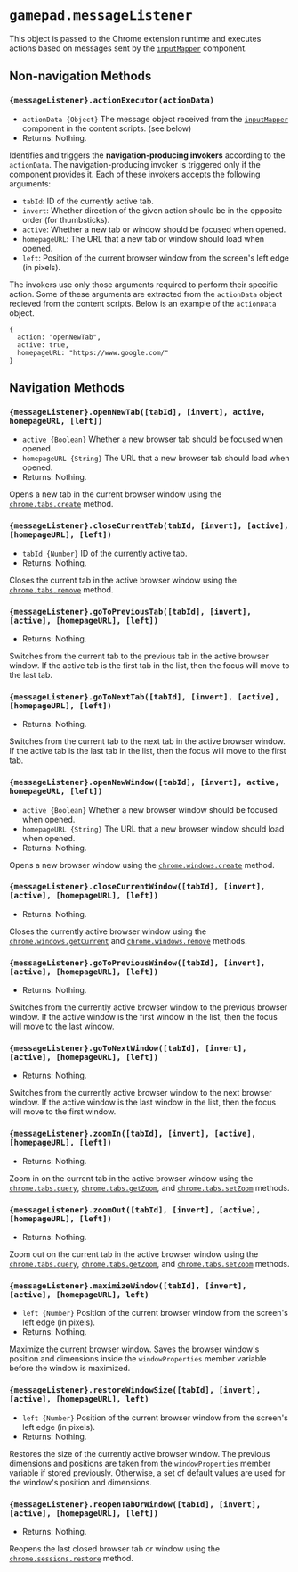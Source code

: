 <!--
Copyright (c) 2023 The Gamepad Navigator Authors
See the AUTHORS.md file at the top-level directory of this distribution and at
https://github.com/fluid-lab/gamepad-navigator/raw/master/AUTHORS.md.

Licensed under the BSD 3-Clause License. You may not use this file except in
compliance with this License.

You may obtain a copy of the BSD 3-Clause License at
https://github.com/fluid-lab/gamepad-navigator/blob/master/LICENSE
-->

# `gamepad.messageListener`

This object is passed to the Chrome extension runtime and executes actions based on messages sent by the
[`inputMapper`](components/inputMapper.md) component.

## Non-navigation Methods

### `{messageListener}.actionExecutor(actionData)`

- `actionData {Object}` The message object received from the [`inputMapper`](components/inputMapper.md) component in the
  content scripts. (see below)
- Returns: Nothing.

Identifies and triggers the **navigation-producing invokers** according to the `actionData`. The navigation-producing
invoker is triggered only if the component provides it. Each of these invokers accepts the following arguments:

- `tabId`: ID of the currently active tab.
- `invert`: Whether direction of the given action should be in the opposite order (for thumbsticks).
- `active`: Whether a new tab or window should be focused when opened.
- `homepageURL`: The URL that a new tab or window should load when opened.
- `left`: Position of the current browser window from the screen's left edge (in pixels).

The invokers use only those arguments required to perform their specific action. Some of these arguments are extracted
from the `actionData` object recieved from the content scripts. Below is an example of the `actionData` object.

``` snippet
{
  action: "openNewTab",
  active: true,
  homepageURL: "https://www.google.com/"
}
```

## Navigation Methods

### `{messageListener}.openNewTab([tabId], [invert], active, homepageURL, [left])`

- `active {Boolean}` Whether a new browser tab should be focused when opened.
- `homepageURL {String}` The URL that a new browser tab should load when opened.
- Returns: Nothing.

Opens a new tab in the current browser window using the
[`chrome.tabs.create`](https://developer.chrome.com/extensions/tabs#method-create) method.

### `{messageListener}.closeCurrentTab(tabId, [invert], [active], [homepageURL], [left])`

- `tabId {Number}` ID of the currently active tab.
- Returns: Nothing.

Closes the current tab in the active browser window using the
[`chrome.tabs.remove`](https://developer.chrome.com/extensions/tabs#method-remove) method.

### `{messageListener}.goToPreviousTab([tabId], [invert], [active], [homepageURL], [left])`

- Returns: Nothing.

Switches from the current tab to the previous tab in the active browser window. If the active tab is the first tab in
the list, then the focus will move to the last tab.

### `{messageListener}.goToNextTab([tabId], [invert], [active], [homepageURL], [left])`

- Returns: Nothing.

Switches from the current tab to the next tab in the active browser window. If the active tab is the last tab in the
list, then the focus will move to the first tab.

### `{messageListener}.openNewWindow([tabId], [invert], active, homepageURL, [left])`

- `active {Boolean}` Whether a new browser window should be focused when opened.
- `homepageURL {String}` The URL that a new browser window should load when opened.
- Returns: Nothing.

Opens a new browser window using the
[`chrome.windows.create`](https://developer.chrome.com/extensions/windows#method-create) method.

### `{messageListener}.closeCurrentWindow([tabId], [invert], [active], [homepageURL], [left])`

- Returns: Nothing.

Closes the currently active browser window using the
[`chrome.windows.getCurrent`](https://developer.chrome.com/extensions/windows#method-getCurrent) and
[`chrome.windows.remove`](https://developer.chrome.com/extensions/windows#method-remove) methods.

### `{messageListener}.goToPreviousWindow([tabId], [invert], [active], [homepageURL], [left])`

- Returns: Nothing.

Switches from the currently active browser window to the previous browser window. If the active window is the first
window in the list, then the focus will move to the last window.

### `{messageListener}.goToNextWindow([tabId], [invert], [active], [homepageURL], [left])`

- Returns: Nothing.

Switches from the currently active browser window to the next browser window. If the active window is the last window in
the list, then the focus will move to the first window.

### `{messageListener}.zoomIn([tabId], [invert], [active], [homepageURL], [left])`

- Returns: Nothing.

Zoom in on the current tab in the active browser window using the
[`chrome.tabs.query`](https://developer.chrome.com/extensions/tabs#method-query),
[`chrome.tabs.getZoom`](https://developer.chrome.com/extensions/tabs#method-getZoom), and
[`chrome.tabs.setZoom`](https://developer.chrome.com/extensions/tabs#method-setZoom) methods.

### `{messageListener}.zoomOut([tabId], [invert], [active], [homepageURL], [left])`

- Returns: Nothing.

Zoom out on the current tab in the active browser window using the
[`chrome.tabs.query`](https://developer.chrome.com/extensions/tabs#method-query),
[`chrome.tabs.getZoom`](https://developer.chrome.com/extensions/tabs#method-getZoom), and
[`chrome.tabs.setZoom`](https://developer.chrome.com/extensions/tabs#method-setZoom) methods.

### `{messageListener}.maximizeWindow([tabId], [invert], [active], [homepageURL], left)`

- `left {Number}` Position of the current browser window from the screen's left edge (in pixels).
- Returns: Nothing.

Maximize the current browser window. Saves the browser window's position and dimensions inside the `windowProperties`
member variable before the window is maximized.

### `{messageListener}.restoreWindowSize([tabId], [invert], [active], [homepageURL], left)`

- `left {Number}` Position of the current browser window from the screen's left edge (in pixels).
- Returns: Nothing.

Restores the size of the currently active browser window. The previous dimensions and positions are taken from the
`windowProperties` member variable if stored previously. Otherwise, a set of default values are used for the window's
position and dimensions.

### `{messageListener}.reopenTabOrWindow([tabId], [invert], [active], [homepageURL], [left])`

- Returns: Nothing.

Reopens the last closed browser tab or window using the
[`chrome.sessions.restore`](https://developer.chrome.com/extensions/sessions#method-restore) method.
